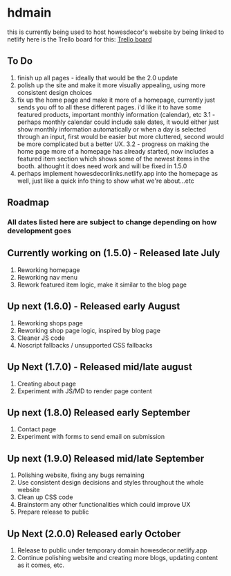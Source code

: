# hdmain

this is currently being used to host howesdecor's website by being linked to netlify
here is the Trello board for this: [Trello board](https://trello.com/b/YrxJq3GR/howesdecor)

## To Do
1. finish up all pages - ideally that would be the 2.0 update
2. polish up the site and make it more visually appealing, using more consistent design choices
3. fix up the home page and make it more of a homepage, currently just sends you off to all these different pages. i'd like it to have some featured products, important monthly information (calendar), etc
3.1 - perhaps monthly calendar could include sale dates, it would either just show monthly information automatically or when a day is selected through an input, first would be easier but more cluttered, second would be more complicated but a better UX.
3.2 - progress on making the home page more of a homepage has already started, now includes a featured item section which shows some of the newest items in the booth. althought it does need work and will be fixed in 1.5.0
5. perhaps implement howesdecorlinks.netlify.app into the homepage as well, just like a quick info thing to show what we're about...etc

## Roadmap
### All dates listed here are subject to change depending on how development goes

## Currently working on (1.5.0) - Released late July
1. Reworking homepage
2. Reworking nav menu
3. Rework featured item logic, make it similar to the blog page

## Up next (1.6.0) - Released early August
1. Reworking shops page
2. Reworking shop page logic, inspired by blog page
3. Cleaner JS code
4. Noscript fallbacks / unsupported CSS fallbacks

## Up Next (1.7.0) - Released mid/late august
1. Creating about page
2. Experiment with JS/MD to render page content

## Up next (1.8.0) Released early September
1. Contact page
2. Experiment with forms to send email on submission

## Up next (1.9.0) Released mid/late September
1. Polishing website, fixing any bugs remaining
2. Use consistent design decisions and styles throughout the whole website
3. Clean up CSS code
4. Brainstorm any other functionalities which could improve UX
5. Prepare release to public

## Up Next (2.0.0) Released early October
1. Release to public under temporary domain howesdecor.netlify.app
2. Continue polishing website and creating more blogs, updating content as it comes, etc.
   

